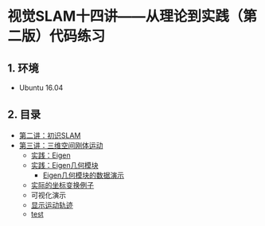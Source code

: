 # 视觉SLAM十四讲——从理论到实践（第二版）代码练习

## 1. 环境
- Ubuntu 16.04

## 2. 目录
- [第二讲：初识SLAM](https://github.com/gitleej/SLAM_Book_2/tree/main/ch2)
- [第三讲：三维空间刚体运动](https://github.com/gitleej/SLAM_Book_2/tree/main/ch3)
    - [实践：Eigen](https://github.com/gitleej/SLAM_Book_2/tree/main/ch3/useEigen)
    - [实践：Eigen几何模块](https://github.com/gitleej/SLAM_Book_2/tree/main/ch3)
        - [Eigen几何模块的数据演示](https://github.com/gitleej/SLAM_Book_2/tree/main/ch3/useGeometry)
	- [实际的坐标变换例子](https://github.com/gitleej/SLAM_Book_2/tree/main/ch3/examples/coordinateTransform)
    - 可视化演示
	- [显示运动轨迹](https://github.com/gitleej/SLAM_Book_2/tree/main/ch3/examples/plotTrajectory)
	- [test]()
